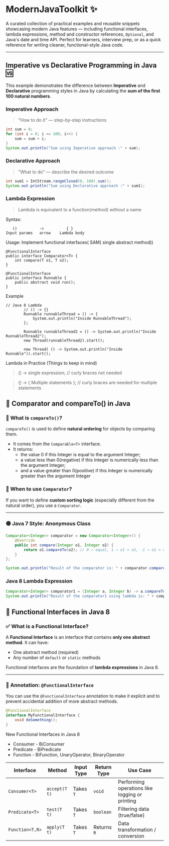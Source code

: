 # ModernJavaToolkit ✨

A curated collection of practical examples and reusable snippets showcasing modern Java features — including functional interfaces, lambda expressions, method and constructor references, `Optional`, and Java's date and time API. Perfect for learners, interview prep, or as a quick reference for writing cleaner, functional-style Java code.

---

## Imperative vs Declarative Programming in Java 🆚

This example demonstrates the difference between **Imperative** and **Declarative** programming styles in Java by calculating the **sum of the first 100 natural numbers**.

### Imperative Approach

> "How to do it" — step-by-step instructions

```java
int sum = 0;
for (int i = 0; i <= 100; i++) {
    sum = sum + i;
}
System.out.println("Sum using Imperative approach :" + sum);
```

### Declarative Approach

> "What to do" — describe the desired outcome

```java
int sum1 = IntStream.rangeClosed(0, 100).sum();
System.out.println("Sum using Declarative approach :" + sum1);
```

### Lambda Expression

> Lambda is equivalent to a function(method) without a name

Syntax:

 ```
    ()          ->          { }
Input params   arrow    Lambda body
```
Usage:
    Implement functional interfaces( SAM( single abstract method))

```
@FunctionalInterface
public interface Comparator<T> {
    int compare(T o1, T o2);
}

@FunctionalInterface
public interface Runnable {
    public abstract void run();
}
```
Example
```
// Java 8 Lambda
        // () -> {}
        Runnable runnableThread = () -> {
            System.out.println("Inside RunnableThread");
        };

        Runnable runnableThread2 = () -> System.out.println("Inside RunnableThread2");
        new Thread(runnableThread2).start();

        new Thread( () -> System.out.println("Inside Runnable")).start();
```

Lambda in Practice (Things to keep in mind)


 > () -> single expression; // curly braces not needed

 > () -> { Multiple statements }; // curly braces are needed for multiple statements

## 🧮 Comparator and compareTo() in Java

### 🔹 What is `compareTo()`?

`compareTo()` is used to define **natural ordering** for objects by comparing them.

- It comes from the `Comparable<T>` interface.
- It returns:
    - the value 0 if this Integer is equal to the argument Integer;  
    - a value less than 0(negative) if this Integer is numerically less than the argument Integer;
    - and a value greater than 0(positive) if this Integer is numerically greater than the argument Integer

### 🔹 When to use `Comparator`?

If you want to define **custom sorting logic** (especially different from the natural order), you use a `Comparator`.

---

### 🟡 Java 7 Style: Anonymous Class

```java
Comparator<Integer> comparator = new Comparator<Integer>() {
    @Override
    public int compare(Integer o1, Integer o2) {
        return o1.compareTo(o2); // 0 → equal, 1 → o1 > o2, -1 → o1 < o2
    }
};

System.out.println("Result of the comparator is: " + comparator.compare(3, 2));
```

### Java 8 Lambda Expression
```java
Comparator<Integer> comparator1 = (Integer a, Integer b) -> a.compareTo(b);
System.out.println("Result of the comparator1 using lambda is: " + comparator1.compare(3, 2));
```
## 🔧 Functional Interfaces in Java 8

### ✅ What is a Functional Interface?

A **Functional Interface** is an interface that contains **only one abstract method**. It can have:
- One abstract method (required)
- Any number of `default` or `static` methods

Functional interfaces are the foundation of **lambda expressions** in Java 8.

---

### 📘 Annotation: `@FunctionalInterface`

You can use the `@FunctionalInterface` annotation to make it explicit and to prevent accidental addition of more abstract methods.

```java
@FunctionalInterface
interface MyFunctionalInterface {
    void doSomething();
}
```
New Functional Interfaces in Java 8

 - Consumer - BiConsumer
 - Predicate - BiPredicate
 - Function - BiFunction, UnaryOperator, BinaryOperator

| Interface       | Method        | Input Type | Return Type | Use Case                                       |
| --------------- | ------------- | ---------- | ----------- | ---------------------------------------------- |
| `Consumer<T>`   | `accept(T t)` | Takes `T`  | `void`      | Performing operations like logging or printing |
| `Predicate<T>`  | `test(T t)`   | Takes `T`  | `boolean`   | Filtering data (true/false)                    |
| `Function<T,R>` | `apply(T t)`  | Takes `T`  | Returns `R` | Data transformation / conversion               |
